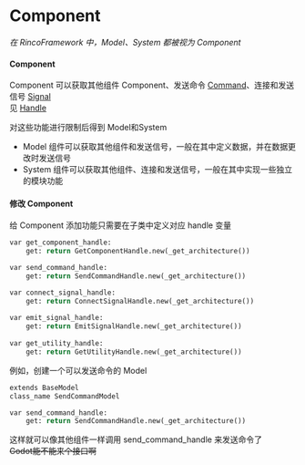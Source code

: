 # Component
*在 RincoFramework 中，Model、System 都被视为 Component* 

#### Component
Component 可以获取其他组件 Component、发送命令 [Command](Command.md)、连接和发送信号 [Signal](Signal.md)  
见  [Handle](Handle.md)  

对这些功能进行限制后得到 Model和System
- Model 组件可以获取其他组件和发送信号，一般在其中定义数据，并在数据更改时发送信号
- System 组件可以获取其他组件、连接和发送信号，一般在其中实现一些独立的模块功能



#### 修改 Component
给 Component 添加功能只需要在子类中定义对应 handle 变量
```python
var get_component_handle:
	get: return GetComponentHandle.new(_get_architecture())

var send_command_handle:
	get: return SendCommandHandle.new(_get_architecture())

var connect_signal_handle:
	get: return ConnectSignalHandle.new(_get_architecture())
	
var emit_signal_handle:
	get: return EmitSignalHandle.new(_get_architecture())
	
var get_utility_handle:
	get: return GetUtilityHandle.new(_get_architecture())
```
例如，创建一个可以发送命令的 Model
```python
extends BaseModel
class_name SendCommandModel

var send_command_handle:
	get: return SendCommandHandle.new(_get_architecture())
```
这样就可以像其他组件一样调用 send_command_handle 来发送命令了  
~~Godot能不能来个接口啊~~